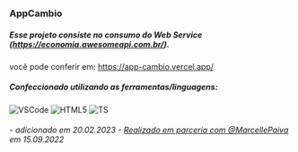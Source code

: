 ### AppCambio

##### Esse projeto consiste no consumo do Web Service (https://economia.awesomeapi.com.br/).

você pode conferir em: https://app-cambio.vercel.app/

##### Confeccionado utilizando as ferramentas/linguagens: 
![VSCode](https://img.shields.io/badge/VSCode-0078D4?style=for-the-badge&logo=visual%20studio%20code&logoColor=white)
![HTML5](https://img.shields.io/badge/HTML5-E34F26?style=for-the-badge&logo=html5&logoColor=white)
![TS](https://img.shields.io/badge/TypeScript-007ACC?style=for-the-badge&logo=typescript&logoColor=white)
###### - adicionado em 20.02.2023 - [Realizado em parceria com @MarcellePaiva](https://github.com/marcellepaiva) em 15.09.2022
